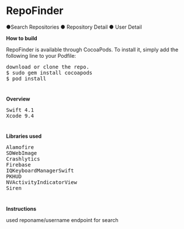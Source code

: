 # RepoFinder
●Search Repositories ● Repository Detail ● User Detail

<b>How to build</b>
<p>RepoFinder is available through CocoaPods. To install it, simply add the following line to your Podfile:</p>
<pre>
download or clone the repo.
$ sudo gem install cocoapods
$ pod install
</pre>

<h1></h1>

<b>Overview</b>
<pre>
Swift 4.1
Xcode 9.4
</pre>

<h1></h1>

<b>Libraries used</b>
<pre>
Alamofire
SDWebImage
Crashlytics
Firebase
IQKeyboardManagerSwift
PKHUD
NVActivityIndicatorView
Siren
</pre>

<h1></h1>

<b>Instructions</b>

used reponame/username endpoint for search


